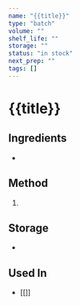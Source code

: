 ```yaml
---
name: "{{title}}"
type: "batch"
volume: ""
shelf_life: ""
storage: ""
status: "in stock" 
next_prep: ""
tags: []
---
```


# {{title}}

## Ingredients
- 

## Method
1. 

## Storage
- 

## Used In
- [[]]
